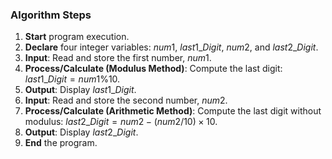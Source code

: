 
### Algorithm Steps

1.  **Start** program execution.
2.  **Declare** four integer variables: $num1$, $last1\_Digit$, $num2$, and $last2\_Digit$.
3.  **Input**: Read and store the first number, $num1$.
4.  **Process/Calculate (Modulus Method)**: Compute the last digit: $last1\_Digit = num1 \% 10$.
5.  **Output**: Display $last1\_Digit$.
6.  **Input**: Read and store the second number, $num2$.
7.  **Process/Calculate (Arithmetic Method)**: Compute the last digit without modulus: $last2\_Digit = num2 - (num2 / 10) \times 10$.
8.  **Output**: Display $last2\_Digit$.
9.  **End** the program.
